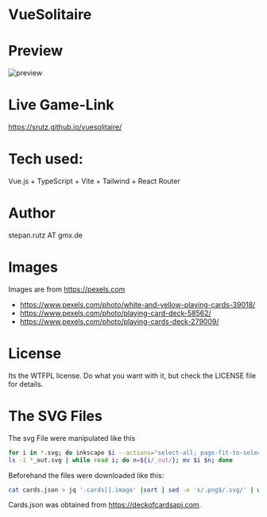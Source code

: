 
# VueSolitaire

# Preview

![preview](https://raw.githubusercontent.com/srutz/vuesolitaire/main/public/solitaire.gif)


# Live Game-Link

https://srutz.github.io/vuesolitaire/

# Tech used:

Vue.js + TypeScript + Vite + Tailwind + React Router

# Author

stepan.rutz AT gmx.de

# Images

Images are from https://pexels.com

- https://www.pexels.com/photo/white-and-yellow-playing-cards-39018/
- https://www.pexels.com/photo/playing-card-deck-58562/
- https://www.pexels.com/photo/playing-cards-deck-279009/


# License

Its the WTFPL license. Do what you want with it, but check the LICENSE file for details.

# The SVG Files

The svg File were manipulated like this

```bash
for i in *.svg; do inkscape $i --actions="select-all; page-fit-to-selection;  export-do; file-close"; done
ls -1 *_out.svg | while read i; do n=${i/_out/}; mv $i $n; done
```

Beforehand the files were downloaded like this:

```bash
cat cards.json > jq '.cards[].image' |sort | sed -e 's/.png$/.svg/' | while read a; do echo wget $a; sleep 1; done 
```

Cards.json was obtained from https://deckofcardsapi.com.

 
